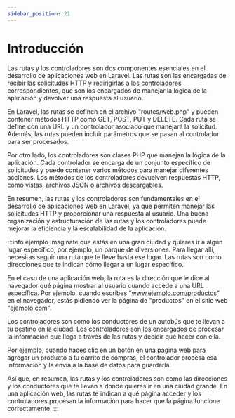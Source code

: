 ```yaml
---
sidebar_position: 21
---
```

# Introducción

Las rutas y los controladores son dos componentes esenciales en el desarrollo de aplicaciones web en Laravel. Las rutas son las encargadas de recibir las solicitudes HTTP y redirigirlas a los controladores correspondientes, que son los encargados de manejar la lógica de la aplicación y devolver una respuesta al usuario.

En Laravel, las rutas se definen en el archivo "routes/web.php" y pueden contener métodos HTTP como GET, POST, PUT y DELETE. Cada ruta se define con una URL y un controlador asociado que manejará la solicitud. Además, las rutas pueden incluir parámetros que se pasan al controlador para ser procesados.

Por otro lado, los controladores son clases PHP que manejan la lógica de la aplicación. Cada controlador se encarga de un conjunto específico de solicitudes y puede contener varios métodos para manejar diferentes acciones. Los métodos de los controladores devuelven respuestas HTTP, como vistas, archivos JSON o archivos descargables.

En resumen, las rutas y los controladores son fundamentales en el desarrollo de aplicaciones web en Laravel, ya que permiten manejar las solicitudes HTTP y proporcionar una respuesta al usuario. Una buena organización y estructuración de las rutas y los controladores puede mejorar la eficiencia y la escalabilidad de la aplicación.

:::info ejemplo
Imagínate que estás en una gran ciudad y quieres ir a algún lugar específico, por ejemplo, un parque de diversiones. Para llegar allí, necesitas seguir una ruta que te lleve hasta ese lugar. Las rutas son como direcciones que te indican cómo llegar a un lugar específico. 

En el caso de una aplicación web, la ruta es la dirección que le dice al navegador qué página mostrar al usuario cuando accede a una URL específica. Por ejemplo, cuando escribes "www.ejemplo.com/productos" en el navegador, estás pidiendo ver la página de "productos" en el sitio web "ejemplo.com". 

Los controladores son como los conductores de un autobús que te llevan a tu destino en la ciudad. Los controladores son los encargados de procesar la información que llega a través de las rutas y decidir qué hacer con ella. 

Por ejemplo, cuando haces clic en un botón en una página web para agregar un producto a tu carrito de compras, el controlador procesa esa información y la envía a la base de datos para guardarla. 

Así que, en resumen, las rutas y los controladores son como las direcciones y los conductores que te llevan a donde quieres ir en una ciudad grande. En una aplicación web, las rutas te indican a qué página acceder y los controladores procesan la información para hacer que la página funcione correctamente.
:::
